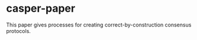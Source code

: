 # casper-paper

This paper gives processes for creating correct-by-construction consensus protocols.
